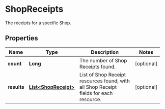 

# ShopReceipts

The receipts for a specific Shop.

## Properties

Name | Type | Description | Notes
------------ | ------------- | ------------- | -------------
**count** | **Long** | The number of Shop Receipts found. |  [optional]
**results** | [**List&lt;ShopReceipt&gt;**](ShopReceipt.md) | List of Shop Receipt resources found, with all Shop Receipt fields for each resource. |  [optional]



